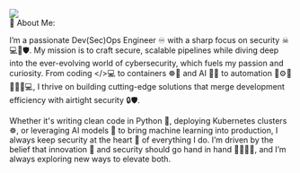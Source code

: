 ![](https://komarev.com/ghpvc/?username=meleksabit&color=green)\
👋 About Me:

I’m a passionate Dev(Sec)Ops Engineer ♾️ with a sharp focus on security ☠💻🔑🛡. My mission is to craft secure, scalable pipelines while diving deep into the ever-evolving world of cybersecurity, which fuels my passion and curiosity. From coding </>💻 to containers ☸️🐋 and AI 🤖🧠 to automation 🤖⚙️🔧🦾👩‍💻💻, I thrive on building cutting-edge solutions that merge development efficiency with airtight security 🔒🛡️.

Whether it's writing clean code in Python 🐍, deploying Kubernetes clusters ☸, or leveraging AI models 🤗 to bring machine learning into production, I always keep security at the heart 🤍 of everything I do. I’m driven by the belief that innovation 🚀 and security should go hand in hand 🫱🏼‍🫲🏻, and I’m always exploring new ways to elevate both.
<!--
**meleksabit/meleksabit** is a ✨ _special_ ✨ repository because its `README.md` (this file) appears on your GitHub profile.

Here are some ideas to get you started:

- 🔭 I’m currently working on ...
- 🌱 I’m currently learning ...
- 👯 I’m looking to collaborate on ...
- 🤔 I’m looking for help with ...
- 💬 Ask me about ...
- 📫 How to reach me: ...
- 😄 Pronouns: ...
- ⚡ Fun fact: ...
-->
